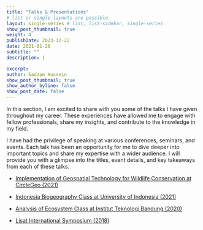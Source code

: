 ```yaml
---
title: "Talks & Presentations"
# list or single layouts are possible
layout: single-series # list, list-sidebar, single-series
show_post_thumbnail: true
weight: 4
publishDate: 2023-12-22
date: 2021-01-26
subtitle: ""
description: |

excerpt: 
author: Saddam Hussein
show_post_thumbnail: true
show_author_byline: false
show_post_date: false
---
```


In this section, I am excited to share with you some of the talks I have given throughout my career. These experiences have allowed me to engage with fellow professionals, share my insights, and contribute to the knowledge in my field.

I have had the privilege of speaking at various conferences, seminars, and events. Each talk has been an opportunity for me to dive deeper into important topics and share my expertise with a wider audience. I will provide you with a glimpse into the titles, event details, and key takeaways from each of these talks.

- [Implementation of Geospatial Technology for Wildlife Conservation at CircleGeo (2021)](https://saddam.id/collection/talk/circlegeo/)

- [Indonesia Biogeography Class at University of Indonesia (2021)](https://saddam.id/collection/talk/biogeography-ui/)

- [Analysis of Ecosystem Class at Institut Teknologi Bandung (2020)](https://saddam.id/collection/talk/sith-itb/)

- [Lisat International Symposium (2018)](https://saddam.id/collection/talk/lisat/)